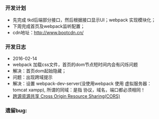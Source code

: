 ### 开发计划
* 先完成 tkd后端部分接口，然后根据接口显示UI；webpack 实现模块化；
* 下周完成首页及webpack监听配置；
* cdn地址：http://www.bootcdn.cn/


### 开发日志
* 2016-02-14 
* webpack 加载css文件，首页的dom节点短时间内会有闪烁问题
* 解决：首页dom起始隐藏；
* 问题：出现跨域提示
* 解决：设置 webpack-dev-server(没使用webpack 使用 虚拟服务器：tomcat xampp), 所谓的同域：是指 协议，域名，端口都必须相同！
* [跨源资源共享 Cross Origin Resource Sharing(CORS)](http://twlidong.github.io/blog/2013/12/22/kua-yuan-zi-yuan-gong-xiang-cross-origin-resource-sharing-cors/)

### 遗留bug: